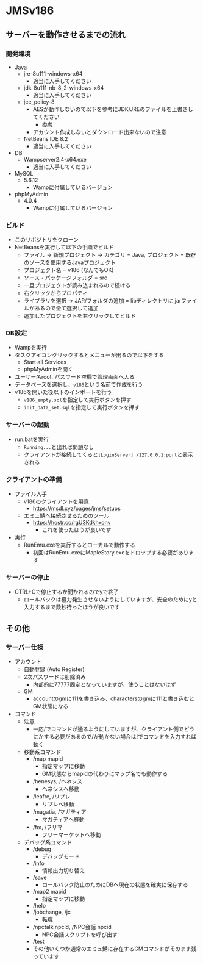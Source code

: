 # JMSv186
## サーバーを動作させるまでの流れ
### 開発環境
+ Java
    + jre-8u111-windows-x64
        + 適当に入手してください
    + jdk-8u111-nb-8_2-windows-x64
        + 適当に入手してください
    + jce_policy-8
        + AESが動作しないので以下を参考にJDK/JREのファイルを上書きしてください
            + [参考](https://qiita.com/mizuki_takahashi/items/cc26a7fd51aa04396e92)
        + アカウント作成しないとダウンロード出来ないので注意
    + NetBeans IDE 8.2
        + 適当に入手してください
+ DB
    + Wampserver2.4-x64.exe
        + 適当に入手してください
+ MySQL
    + 5.6.12
        + Wampに付属しているバージョン
+ phpMyAdmin
    + 4.0.4
        + Wampに付属しているバージョン

### ビルド
+ このリポジトリをクローン
+ NetBeansを実行して以下の手順でビルド
    + ファイル -> 新規プロジェクト -> カテゴリ = Java, プロジェクト = 既存のソースを使用するJavaプロジェクト
    + プロジェクト名 = v186 (なんでもOK)
    + ソース・パッケージフォルダ = src
    + 一旦プロジェクトが読み込まれるので続ける
    + 右クリックからプロパティ
    + ライブラリを選択 -> JAR/フォルダの追加 = libディレクトリに.jarファイルがあるので全て選択して追加
    + 追加したプロジェクトを右クリックしてビルド

### DB設定
+ Wampを実行
+ タスクアイコンクリックするとメニューが出るので以下をする
    + Start all Services
    + phpMyAdminを開く
+ ユーザー名root, パスワード空欄で管理画面へ入る
+ データベースを選択し、`v186`という名前で作成を行う
+ v186を開いた後以下のインポートを行う
    + `v186_empty.sql`を指定して実行ボタンを押す
    + `init_data_set.sql`を指定して実行ボタンを押す

### サーバーの起動
+ run.batを実行
    + `Running...`と出れば問題なし
    + クライアントが接続してくると`[LoginServer] /127.0.0.1:port`と表示される

### クライアントの準備
+ ファイル入手
    + v186のクライアントを用意
        + https://msdl.xyz/pages/jms/setups
    + [エミュ鯖へ接続させるためのツール](https://github.com/Riremito/RunEmu/releases)
        + https://hostr.co/rgU3Kdkhxonv
            + これを使ったほうが良いです
+ 実行
    + RunEmu.exeを実行するとローカルで動作する
        + 初回はRunEmu.exeにMapleStory.exeをドロップする必要があります

### サーバーの停止
+ CTRL+Cで停止するか聞かれるのでyで終了
    + ロールバックは極力発生させないようにしていますが、安全のためにyと入力するまで数秒待ったほうが良いです

## その他
### サーバー仕様
+ アカウント
    + 自動登録 (Auto Register)
    + 2次パスワードは削除済み
        + 内部的に77777固定となっていますが、使うことはないはず
    + GM
        + accountのgmに111を書き込み、charactersのgmに111と書き込むとGM状態になる
+ コマンド
    + 注意
        + 一応/でコマンドが通るようにしていますが、クライアント側でどうにかする必要があるので/が動かない場合は!でコマンドを入力すれば動く
    + 移動系コマンド
        + /map mapid
            + 指定マップに移動
            + GM状態ならmapidの代わりにマップ名でも動作する
        + /henesys, /ヘネシス
            + ヘネシスへ移動
        + /leafre, /リプレ
            + リプレへ移動
        + /magatia, /マガティア
            + マガティアへ移動
        + /fm, /フリマ
            + フリーマーケットへ移動
    + デバッグ系コマンド
        + /debug
            + デバッグモード
        + /info
            + 情報出力切り替え
        + /save
            + ロールバック防止のためにDBへ現在の状態を確実に保存する
        + /map2 mapid
            + 指定マップに移動
        + /help
        + /jobchange, /jc
            + 転職
        + /npctalk npcid, /NPC会話 npcid
            + NPC会話スクリプトを呼び出す
        + /test
        + その他いくつか通常のエミュ鯖に存在するGMコマンドがそのまま残っています